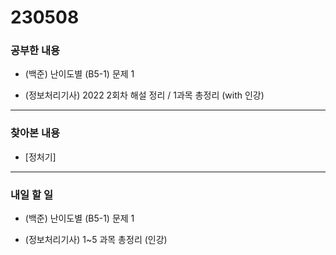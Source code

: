 # 230508

### 공부한 내용

- (백준) 난이도별 (B5-1) 문제 1

- (정보처리기사) 2022 2회차 해설 정리 / 1과목 총정리 (with 인강)

---

### 찾아본 내용

- [정처기]

---

### 내일 할 일

- (백준) 난이도별 (B5-1) 문제 1

- (정보처리기사) 1~5 과목 총정리 (인강)
